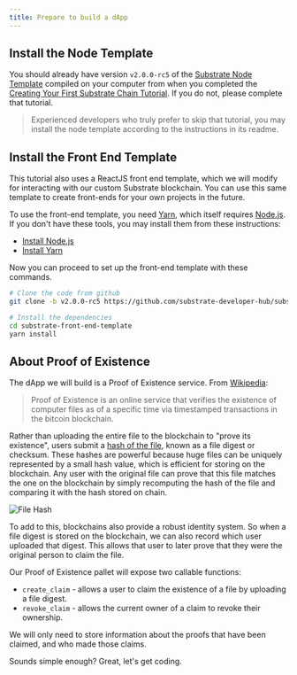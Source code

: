 ```yaml
---
title: Prepare to build a dApp
---
```


## Install the Node Template

You should already have version `v2.0.0-rc5` of the
[Substrate Node Template](https://github.com/substrate-developer-hub/substrate-node-template)
compiled on your computer from when you completed the
[Creating Your First Substrate Chain Tutorial](../create-your-first-substrate-chain).
If you do not, please complete that tutorial.

> Experienced developers who truly prefer to skip that tutorial, you may install the node template
> according to the instructions in its readme.

## Install the Front End Template

This tutorial also uses a ReactJS front end template, which we will modify for interacting with our
custom Substrate blockchain. You can use this same template to create front-ends for your own
projects in the future.

To use the front-end template, you need [Yarn](https://yarnpkg.com), which itself requires
[Node.js](https://nodejs.org/). If you don't have these tools, you may install them from these
instructions:

- [Install Node.js](https://nodejs.org/en/download/)
- [Install Yarn](https://yarnpkg.com/lang/en/docs/install/)

Now you can proceed to set up the front-end template with these commands.

```bash
# Clone the code from github
git clone -b v2.0.0-rc5 https://github.com/substrate-developer-hub/substrate-front-end-template

# Install the dependencies
cd substrate-front-end-template
yarn install
```

## About Proof of Existence

The dApp we will build is a Proof of Existence service. From
[Wikipedia](https://en.wikipedia.org/wiki/Proof_of_Existence):

> Proof of Existence is an online service that verifies the existence of computer files as of a
> specific time via timestamped transactions in the bitcoin blockchain.

Rather than uploading the entire file to the blockchain to "prove its existence", users submit a
[hash of the file](https://en.wikipedia.org/wiki/File_verification), known as a file digest or
checksum. These hashes are powerful because huge files can be uniquely represented by a small hash
value, which is efficient for storing on the blockchain. Any user with the original file can prove
that this file matches the one on the blockchain by simply recomputing the hash of the file and
comparing it with the hash stored on chain.

![File Hash](assets/tutorials/build-a-dapp/file-hash.png)

To add to this, blockchains also provide a robust identity system. So when a file digest is stored
on the blockchain, we can also record which user uploaded that digest. This allows that user to
later prove that they were the original person to claim the file.

Our Proof of Existence pallet will expose two callable functions:

- `create_claim` - allows a user to claim the existence of a file by uploading a file digest.
- `revoke_claim` - allows the current owner of a claim to revoke their ownership.

We will only need to store information about the proofs that have been claimed, and who made those
claims.

Sounds simple enough? Great, let's get coding.
